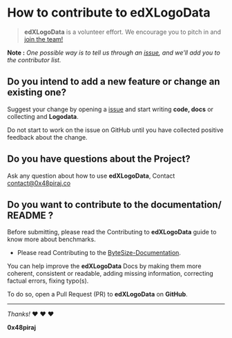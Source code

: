
# How to contribute to edXLogoData

> **edXLogoData** is a volunteer effort. We encourage you to pitch in and [join the team!](https://gitter.im/edXLogoData/Lobby)

**Note :** *One possible way is to tell us through an [issue](https://github.com/0x48piraj/edXLogoData/issues), and we'll add you to the contributor list.*

## Do you intend to add a new feature or change an existing one?

Suggest your change by opening a [issue](https://github.com/0x48piraj/edXLogoData/issues) and start writing **code, docs** or collecting and **Logodata**.

Do not start to work on the issue on GitHub until you have collected positive feedback about the change.

## Do you have questions about the Project?

Ask any question about how to use **edXLogoData**, Contact [contact@0x48piraj.co]()

## Do you want to contribute to the documentation/ README ?
Before submitting, please read the Contributing to **edXLogoData** guide to know more about benchmarks.

* Please read Contributing to the [ByteSize-Documentation](https://github.com/0x48piraj/edXLogoData/blob/master/bytedoc.md).

You can help improve the **edXLogoData** Docs by making them more coherent, consistent or readable, adding missing information, correcting factual errors, fixing typo(s).

To do so, open a Pull Request (PR) to **edXLogoData** on **GitHub**.

---

*Thanks!* :heart: :heart: :heart:

**0x48piraj**
